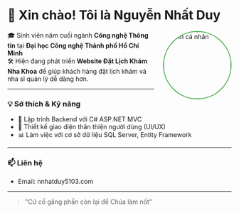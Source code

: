 # 👋 Xin chào! Tôi là Nguyễn Nhất Duy

<img src="[avatar.jpg](https://scontent.fsgn19-1.fna.fbcdn.net/v/t39.30808-6/477765635_1364063378277862_520417771054094373_n.jpg?_nc_cat=110&ccb=1-7&_nc_sid=a5f93a&_nc_ohc=fPLDPQWwkyIQ7kNvwFr3gfc&_nc_oc=AdlVFRHCaiAMeCb0jzCQtiIcVpGDhmZB-Ouu5wCBTTLoAV5YYQ-x4X0Y6wUM7QV50sU&_nc_zt=23&_nc_ht=scontent.fsgn19-1.fna&_nc_gid=mC3E6sjhS9ZdCjw2nakiTg&oh=00_AfFGNYThSevaie5gQxuyGsjfy0E6ncBWBAErBrNq0I3SUQ&oe=67F8888A)" alt="Ảnh cá nhân" width="150" align="right" style="border-radius: 50%; border: 2px solid #4CAF50; margin-left: 20px;" />

🎓 Sinh viên năm cuối ngành **Công nghệ Thông tin** tại **Đại học Công nghệ Thành phố Hồ Chí Minh**  
🛠 Hiện đang phát triển **Website Đặt Lịch Khám Nha Khoa** để giúp khách hàng đặt lịch khám và nha sĩ quản lý dễ dàng hơn.

---

### 💡 Sở thích & Kỹ năng
- 🔧 Lập trình Backend với C# ASP.NET MVC
- 🎨 Thiết kế giao diện thân thiện người dùng (UI/UX)
- 📊 Làm việc với cơ sở dữ liệu SQL Server, Entity Framework

---

### 📫 Liên hệ
- Email: nnhatduy5103.com  

---

> "Cứ cố gắng phần còn lại để Chúa làm nốt"


